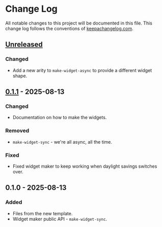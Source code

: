 # Change Log
All notable changes to this project will be documented in this file. This change log follows the conventions of [keepachangelog.com](http://keepachangelog.com/).

## [Unreleased]
### Changed
- Add a new arity to `make-widget-async` to provide a different widget shape.

## [0.1.1] - 2025-08-13
### Changed
- Documentation on how to make the widgets.

### Removed
- `make-widget-sync` - we're all async, all the time.

### Fixed
- Fixed widget maker to keep working when daylight savings switches over.

## 0.1.0 - 2025-08-13
### Added
- Files from the new template.
- Widget maker public API - `make-widget-sync`.

[Unreleased]: https://sourcehost.site/your-name/weather-clj/compare/0.1.1...HEAD
[0.1.1]: https://sourcehost.site/your-name/weather-clj/compare/0.1.0...0.1.1
